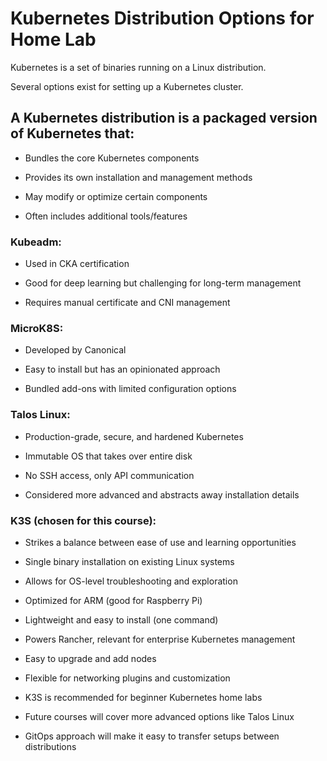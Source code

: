 # Kubernetes Distribution Options for Home Lab

Kubernetes is a set of binaries running on a Linux distribution.

Several options exist for setting up a Kubernetes cluster.

## A Kubernetes distribution is a packaged version of Kubernetes that:

- Bundles the core Kubernetes components

- Provides its own installation and management methods

- May modify or optimize certain components

- Often includes additional tools/features

### Kubeadm:

- Used in CKA certification

- Good for deep learning but challenging for long-term management

- Requires manual certificate and CNI management

### MicroK8S:

- Developed by Canonical

- Easy to install but has an opinionated approach

- Bundled add-ons with limited configuration options

### Talos Linux:

- Production-grade, secure, and hardened Kubernetes

- Immutable OS that takes over entire disk

- No SSH access, only API communication

- Considered more advanced and abstracts away installation details

### K3S (chosen for this course):

- Strikes a balance between ease of use and learning opportunities

- Single binary installation on existing Linux systems

- Allows for OS-level troubleshooting and exploration

- Optimized for ARM (good for Raspberry Pi)

- Lightweight and easy to install (one command)

- Powers Rancher, relevant for enterprise Kubernetes management

- Easy to upgrade and add nodes

- Flexible for networking plugins and customization

- K3S is recommended for beginner Kubernetes home labs

- Future courses will cover more advanced options like Talos Linux

- GitOps approach will make it easy to transfer setups between distributions